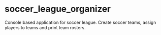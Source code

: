 # soccer_league_organizer

Console based application for soccer league. Create soccer teams, assign players to teams and print team rosters.
